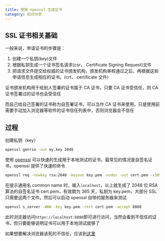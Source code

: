 ```yaml
---
title: 使用 openssl 生成证书
category: 知识分享
---
```


## SSL 证书相关基础

一般来说，申请证书的步骤是：

1. 创建一个私钥(key)文件
2. 根据私钥生成一个证书签名请求(csr， Certificate Signing Request)文件
3. 把请求文件提交给权威的证书颁发机构，颁发机构审核通过之后，再根据这些申请信息生成相应的证书。(crt， certificate 文件)

证书颁发机构用于给别人签署的证书属于 CA 证书，只要 CA 证书受信任，则 CA 证书签署过的证书也会受信任

而自己给自己签署的证书称为自签署证书，可以当作 CA 证书来使用。只是使用前需要手动加入浏览器等软件的证书信任列表中，否则浏览器会不信任

## 过程

创建私钥（key）

```sh
openssl genrsa -out my.key 2048
```

使用 [openssl](https://www.openssl.org/) 可以快速的生成用于本地测试的证书，最常见的情况是自签名证书，openssl 提供了快速的命令

```sh
openssl req -newkey rsa:2048 -keyout key.pem -nodes -out cert.pem -x509 -days 365
```

在提示通用名 common name 时，输入`localhost`，以上就生成了 2048 位 RSA 算法的自签名证书 cert.pem，有效期为 365 天，私钥为 key.pem，大部分 SSL 只需要这两个文件。然后可以启动 openssl 自带的服务器来测试

```sh
openssl s_server -WWW -key key.pem -cert cert.pem -accept 8888
```

此时浏览器访问`https://localhost:8888`即可进行访问，当然会看到不信任的证书，但只要能够说明证书可以用于本地测试就够了

如果想要解决浏览器该死的不信任，应该到[这里](https://gist.github.com/soarez/9688998)
